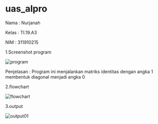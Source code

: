 # uas_alpro


Nama : Nurjanah

Kelas : TI.19.A3

NIM : 311910215




1.Screenshot program

![program](https://user-images.githubusercontent.com/59856018/72308965-2cae8400-36b0-11ea-89df-ec1cbbf40348.png)


Penjelasan :
Program ini menjalankan matriks identitas dengan angka 1 membentuk diagonal menjadi angka 0




2.flowchart

![flowchart](https://user-images.githubusercontent.com/59856018/72308980-32a46500-36b0-11ea-89c1-ffbb34f1b8e9.png)



3.output

![output01](https://user-images.githubusercontent.com/59856018/72308983-3506bf00-36b0-11ea-946c-6444c344a244.png)
